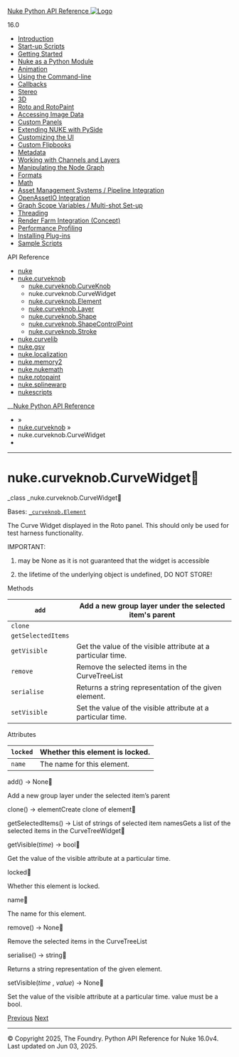 [ Nuke Python API Reference ![Logo](../_static/NukeApp128.png) ](../index.html)

16.0 

  * [Introduction](../intro.html)
  * [Start-up Scripts](../startup.html)
  * [Getting Started](../basics.html)
  * [Nuke as a Python Module](../nuke_as_python_module.html)
  * [Animation](../animation.html)
  * [Using the Command-line](../command_line.html)
  * [Callbacks](../callbacks.html)
  * [Stereo](../stereo.html)
  * [3D](../3D.html)
  * [Roto and RotoPaint](../rotopaint.html)
  * [Accessing Image Data](../image_data.html)
  * [Custom Panels](../custom_panels.html)
  * [Extending NUKE with PySide](../custom_panels.html#extending-nuke-with-pyside)
  * [Customizing the UI](../custom_ui.html)
  * [Custom Flipbooks](../flipbook.html)
  * [Metadata](../metadata.html)
  * [Working with Channels and Layers](../channels.html)
  * [Manipulating the Node Graph](../dag.html)
  * [Formats](../formats.html)
  * [Math](../math.html)
  * [Asset Management Systems / Pipeline Integration](../asset.html)
  * [OpenAssetIO Integration](../openassetio.html)
  * [Graph Scope Variables / Multi-shot Set-up](../gsv.html)
  * [Threading](../threading.html)
  * [Render Farm Integration (Concept)](../render_farm.html)
  * [Performance Profiling](../performance.html)
  * [Installing Plug-ins](../installing_plugins.html)
  * [Sample Scripts](../samples.html)



API Reference

  * [nuke](nuke.html)
  * [nuke.curveknob](nuke.curveknob.html)
    * [nuke.curveknob.CurveKnob](nuke.curveknob.CurveKnob.html)
    * nuke.curveknob.CurveWidget
    * [nuke.curveknob.Element](nuke.curveknob.Element.html)
    * [nuke.curveknob.Layer](nuke.curveknob.Layer.html)
    * [nuke.curveknob.Shape](nuke.curveknob.Shape.html)
    * [nuke.curveknob.ShapeControlPoint](nuke.curveknob.ShapeControlPoint.html)
    * [nuke.curveknob.Stroke](nuke.curveknob.Stroke.html)
  * [nuke.curvelib](nuke.curvelib.html)
  * [nuke.gsv](nuke.gsv.html)
  * [nuke.localization](nuke.localization.html)
  * [nuke.memory2](nuke.memory2.html)
  * [nuke.nukemath](nuke.nukemath.html)
  * [nuke.rotopaint](nuke.rotopaint.html)
  * [nuke.splinewarp](nuke.splinewarp.html)
  * [nukescripts](nukescripts.html)



__[Nuke Python API Reference](../index.html)

  * [](../index.html) »
  * [nuke.curveknob](nuke.curveknob.html) »
  * nuke.curveknob.CurveWidget
  * 


* * *

# nuke.curveknob.CurveWidget

_class _nuke.curveknob.CurveWidget
    

Bases: [`_curveknob.Element`](nuke.splinewarp.Element.html#nuke.splinewarp.Element "_curveknob.Element")

The Curve Widget displayed in the Roto panel. This should only be used for test harness functionality.

IMPORTANT:
    

  1. may be None as it is not guaranteed that the widget is accessible

  2. the lifetime of the underlying object is undefined, DO NOT STORE!




Methods

`add` | Add a new group layer under the selected item's parent  
---|---  
`clone` |   
`getSelectedItems` |   
`getVisible` | Get the value of the visible attribute at a particular time.  
`remove` | Remove the selected items in the CurveTreeList  
`serialise` | Returns a string representation of the given element.  
`setVisible` | Set the value of the visible attribute at a particular time.  
  
Attributes

`locked` | Whether this element is locked.  
---|---  
`name` | The name for this element.  
  
add() → None
    

Add a new group layer under the selected item’s parent

clone() → elementCreate clone of element
    

getSelectedItems() → List of strings of selected item namesGets a list of the selected items in the CurveTreeWidget
    

getVisible(_time_) → bool
    

Get the value of the visible attribute at a particular time.

locked
    

Whether this element is locked.

name
    

The name for this element.

remove() → None
    

Remove the selected items in the CurveTreeList

serialise() → string
    

Returns a string representation of the given element.

setVisible(_time_ , _value_) → None
    

Set the value of the visible attribute at a particular time. value must be a bool.

[ Previous](nuke.curveknob.CurveKnob.html "nuke.curveknob.CurveKnob") [Next ](nuke.curveknob.Element.html "nuke.curveknob.Element")

* * *

© Copyright 2025, The Foundry. Python API Reference for Nuke 16.0v4. Last updated on Jun 03, 2025. 
